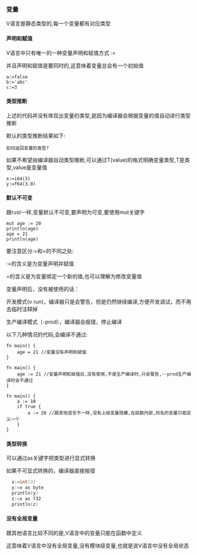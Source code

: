 ### 变量

V语言是静态类型的,每一个变量都有对应类型



#### 声明和赋值

V语言中只有唯一的一种变量声明和赋值方式 :=

并且声明和赋值是要同时的,这意味着变量总会有一个初始值

```
a:=false
b:='abc'
c:=3
```

#### 类型推断

上述的代码并没有体现出变量的类型,是因为编译器会根据变量的值自动进行类型推断

默认的类型推断结果如下:

```
如何返回变量的类型?
```

如果不希望由编译器自动类型推断,可以通过T(value)的格式明确变量类型,T是类型,value是变量值

```
x:=i64(3)
y:=f64(3.0)
```

#### 默认不可变

跟rust一样,变量默认不可变,要声明为可变,要使用mut关键字

```
mut age := 20
println(age)
age = 21
println(age)
```

要注意区分:=和=的不同之处:

:=的含义是为变量声明并赋值

=的含义是为变量绑定一个新的值,也可以理解为修改变量值



变量声明后，没有被使用的话：

开发模式(v run)，编译器只是会警告，但是仍然继续编译,方便开发调试，而不用去临时注释掉

生产编译模式（-prod），编译器会报错，停止编译

 

以下几种情况的代码,会编译不通过:

```
fn main() {
	age = 21 //变量没有声明和赋值
}
```

```
fn main() {
	age := 21 //变量声明和赋值后,没有使用,不是生产编译时,只会警告,--prod生产编译时会不通过
}
```

```
fn main() {
	a := 10
	if true {
		a := 20 //跟其他语言不一样,没有上级变量隐藏,在函数内部,同名的变量只能定义一个
	}
}
```



#### 类型转换

可以通过as关键字把类型进行显式转换

如果不可显式转换的，编译器直接报错

```c
  x:=int(3)
  y:=x as byte
  println(y)
  z:=x as f32
  println(z)
```



#### 没有全局变量

跟其他语言比较不同的是,V语言中的变量只能在函数中定义

这意味着V语言中没有全局变量,没有模块级变量,也就是说V语言中没有全局状态







